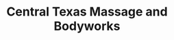 ---
title: "Central Texas Massage and Bodyworks"
url: /georgetown/central-texas-massage-and-bodyworks/
shop: massage
---